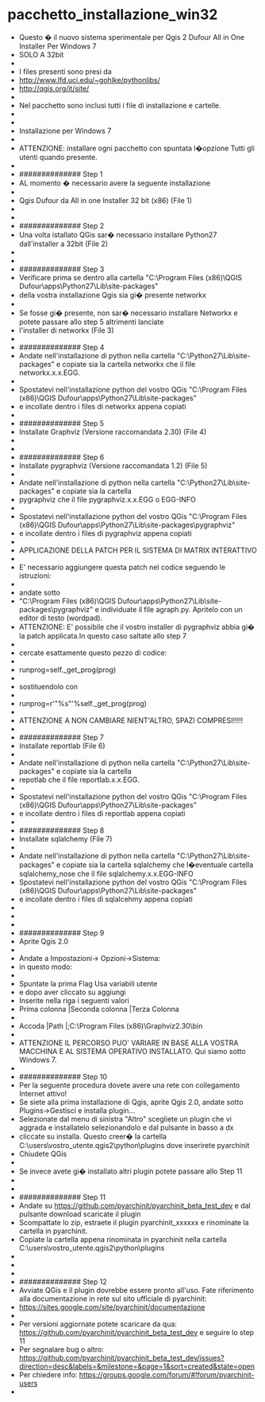 pacchetto_installazione_win32
=============================
+	Questo � il nuovo sistema sperimentale per Qgis 2 Dufour All in One Installer Per Windows 7
+	SOLO A 32bit
+	
+	I files presenti sono presi da
+	http://www.lfd.uci.edu/~gohlke/pythonlibs/
+	http://qgis.org/it/site/
+	
+	Nel pacchetto sono inclusi tutti i file di installazione e cartelle.
+	
+	
+	Installazione per Windows 7
+	
+	ATTENZIONE: installare ogni pacchetto con spuntata l�opzione Tutti gli utenti quando presente.
+	
+	##############   Step 1   
+	AL momento � necessario avere la seguente installazione
+	
+	Qgis Dufour da All in one Installer 32 bit (x86) (File 1)
+	
+	
+	##############   Step 2   
+	Una volta istallato QGis sar� necessario installare Python27 dall'installer a 32bit (File 2)
+	
+	
+	##############   Step 3   
+	Verificare prima se dentro alla cartella "C:\Program Files (x86)\QGIS Dufour\apps\Python27\Lib\site-packages" 
+	della vostra installazione Qgis sia gi� presente networkx
+	
+	Se fosse gi� presente, non sar� necessario installare Networkx e potete passare allo step 5 altrimenti lanciate 
+	l'installer di networkx (File 3)
+	
+	##############   Step 4   
+	Andate nell'installazione di python nella cartella "C:\Python27\Lib\site-packages" e copiate sia la cartella networkx che il file networkx.x.x.EGG.
+	
+	Spostatevi nell'installazione python del vostro QGis "C:\Program Files (x86)\QGIS Dufour\apps\Python27\Lib\site-packages"
+	e incollate dentro i files di networkx appena copiati
+	
+	##############   Step 5   
+	Installate Graphviz (Versione raccomandata  2.30) (File 4)
+	
+	
+	##############   Step 6   
+	Installate pygraphviz (Versione raccomandata 1.2) (File 5)
+	
+	Andate nell'installazione di python nella cartella "C:\Python27\Lib\site-packages\" e copiate sia la cartella 
+	pygraphviz che il file pygraphviz.x.x.EGG o EGG-INFO
+	
+	Spostatevi nell'installazione python del vostro QGis "C:\Program Files (x86)\QGIS Dufour\apps\Python27\Lib\site-packages\pygraphviz\"
+	e incollate dentro i files di pygraphviz appena copiati
+	
+	APPLICAZIONE DELLA PATCH PER IL SISTEMA DI MATRIX INTERATTIVO
+	
+	E' necessario aggiungere questa patch nel codice seguendo le istruzioni:
+	
+	andate sotto
+	 "C:\Program Files (x86)\QGIS Dufour\apps\Python27\Lib\site-packages\pygraphviz\" e individuate il file agraph.py. Apritelo con un editor di testo (wordpad).
+	ATTENZIONE: E' possibile che il vostro installer di pygraphviz abbia gi� la patch applicata.In questo caso saltate allo step 7
+	
+	cercate esattamente questo pezzo di codice:
+	
+	runprog=self._get_prog(prog) 
+	
+	sostituendolo con
+	
+	runprog=r'"%s"'%self._get_prog(prog)
+	
+	ATTENZIONE A NON CAMBIARE NIENT'ALTRO, SPAZI COMPRESI!!!!!
+	
+	##############   Step 7   
+	Installate reportlab (File 6)
+	
+	Andate nell'installazione di python nella cartella "C:\Python27\Lib\site-packages" e copiate sia la cartella 
+	repotlab che il file reportlab.x.x.EGG.
+	
+	Spostatevi nell'installazione python del vostro QGis "C:\Program Files (x86)\QGIS Dufour\apps\Python27\Lib\site-packages"
+	e incollate dentro i files di reportlab appena copiati
+	
+	##############   Step 8   
+	Installate sqlalchemy (File 7)
+	
+	Andate nell'installazione di python nella cartella "C:\Python27\Lib\site-packages" e copiate sia la cartella sqlalchemy che l�eventuale cartella sqlalchemy_nose che il file sqlalchemy.x.x.EGG-INFO
+	Spostatevi nell'installazione python del vostro QGis "C:\Program Files (x86)\QGIS Dufour\apps\Python27\Lib\site-packages"
+	e incollate dentro i files di sqlalcehmy appena copiati
+	
+	
+	
+	##############   Step 9   
+	Aprite Qgis 2.0
+	
+	Andate a Impostazioni-> Opzioni->Sistema:
+	in questo modo:
+	
+	Spuntate la prima Flag Usa variabili utente
+	e dopo aver cliccato su aggiungi
+	Inserite nella riga i seguenti valori
+	Prima colonna  |Seconda colonna  |Terza Colonna
+	
+	Accoda         |Path             |;C:\Program Files (x86)\Graphviz2.30\bin
+	
+	ATTENZIONE IL PERCORSO PUO' VARIARE IN BASE ALLA VOSTRA MACCHINA E AL SISTEMA OPERATIVO INSTALLATO. Qui siamo sotto Windows 7.
+	
+	##############   Step 10   
+	Per la seguente procedura dovete avere una rete con collegamento Internet attivo!
+	Se siete alla prima installazione di Qgis, aprite Qgis 2.0, andate sotto Plugins->Gestisci e installa plugin...
+	Selezionate dal menu di sinistra "Altro" scegliete un plugin che vi aggrada e installatelo selezionandolo e dal pulsante in basso a dx 
+	cliccate su installa. Questo creer� la cartella C:\users\vostro_utente\.qgis2\python\plugins dove inserirete pyarchinit
+	Chiudete QGis
+	
+	Se invece avete gi� installato altri plugin potete passare allo Step 11
+	
+	
+	##############   Step 11   
+	Andate su https://github.com/pyarchinit/pyarchinit_beta_test_dev e dal pulsante download scaricate il plugin
+	Scompattate lo zip, estraete il plugin pyarchinit_xxxxxx e rinominate la cartella in pyarchinit.
+	Copiate la cartella appena rinominata in pyarchinit nella cartella C:\users\vostro_utente\.qgis2\python\plugins 
+	
+	
+	
+	##############   Step 12   
+	Avviate QGis e il plugin dovrebbe essere pronto all'uso. Fate riferimento alla documentazione in rete sul sito ufficiale di pyarchinit:
+	https://sites.google.com/site/pyarchinit/documentazione
+	
+	Per versioni aggiornate potete scaricare da qua: https://github.com/pyarchinit/pyarchinit_beta_test_dev e seguire lo step 11
+	Per segnalare bug o altro: https://github.com/pyarchinit/pyarchinit_beta_test_dev/issues?direction=desc&labels=&milestone=&page=1&sort=created&state=open
+	Per chiedere info: https://groups.google.com/forum/#!forum/pyarchinit-users
+	
